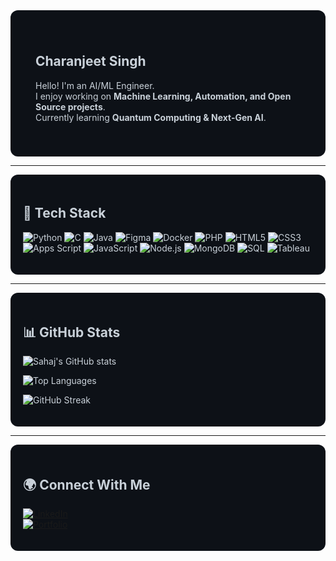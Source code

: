 <!-- Professional GitHub Profile README for Its-Sahaj -->

<div style="background-color:#0d1117; padding:40px; border-radius:12px; color:#c9d1d9">

## Charanjeet Singh

Hello! I'm an AI/ML Engineer.  
I enjoy working on **Machine Learning, Automation, and Open Source projects**.  
Currently learning **Quantum Computing & Next-Gen AI**.

</div>

---

<div style="background-color:#0d1117; padding:20px; border-radius:12px; color:#c9d1d9">

## 🔧 Tech Stack

![Python](https://img.shields.io/badge/Python-000000?style=for-the-badge&logo=python&logoColor=3776AB) 
![C](https://img.shields.io/badge/C-000000?style=for-the-badge&logo=c&logoColor=A8B9CC) 
![Java](https://img.shields.io/badge/Java-000000?style=for-the-badge&logo=java&logoColor=007396) 
![Figma](https://img.shields.io/badge/Figma-000000?style=for-the-badge&logo=figma&logoColor=F24E1E) 
![Docker](https://img.shields.io/badge/Docker-000000?style=for-the-badge&logo=docker&logoColor=2496ED) 
![PHP](https://img.shields.io/badge/PHP-000000?style=for-the-badge&logo=php&logoColor=777BB4) 
![HTML5](https://img.shields.io/badge/HTML5-000000?style=for-the-badge&logo=html5&logoColor=E34F26) 
![CSS3](https://img.shields.io/badge/CSS3-000000?style=for-the-badge&logo=css3&logoColor=1572B6) 
![Apps Script](https://img.shields.io/badge/AppsScript-000000?style=for-the-badge&logo=googlescripts&logoColor=4285F4) 
![JavaScript](https://img.shields.io/badge/JavaScript-000000?style=for-the-badge&logo=javascript&logoColor=F7DF1E) 
![Node.js](https://img.shields.io/badge/Node.js-000000?style=for-the-badge&logo=node.js&logoColor=339933) 
![MongoDB](https://img.shields.io/badge/MongoDB-000000?style=for-the-badge&logo=mongodb&logoColor=47A248) 
![SQL](https://img.shields.io/badge/SQL-000000?style=for-the-badge&logo=mysql&logoColor=4479A1) 
![Tableau](https://img.shields.io/badge/Tableau-000000?style=for-the-badge&logo=tableau&logoColor=E97627)

</div>

---

<div style="background-color:#0d1117; padding:20px; border-radius:12px; color:#c9d1d9">

## 📊 GitHub Stats

<div align="left">

![Sahaj's GitHub stats](https://github-readme-stats.vercel.app/api?username=Its-Sahaj&show_icons=true&theme=radical&hide_border=true&bg_color=0d1117&title_color=58a6ff&icon_color=58a6ff&text_color=c9d1d9)  

![Top Languages](https://github-readme-stats.vercel.app/api/top-langs/?username=Its-Sahaj&layout=compact&theme=radical&hide_border=true&bg_color=0d1117&title_color=58a6ff&text_color=c9d1d9)  

![GitHub Streak](https://streak-stats.demolab.com?user=Its-Sahaj&theme=radical&hide_border=true&background=0d1117&ring=58a6ff&fire=58a6ff&currStreakLabel=58a6ff)  

</div>
</div>

---

<div style="background-color:#0d1117; padding:20px; border-radius:12px; color:#c9d1d9" align="left">

## 🌍 Connect With Me

[![LinkedIn](https://img.shields.io/badge/LinkedIn-0d1117?style=for-the-badge&logo=linkedin&logoColor=0A66C2)](https://linkedin.com/in/charanjeetsingh01)  
[![Portfolio](https://img.shields.io/badge/Portfolio-0d1117?style=for-the-badge&logo=vercel&logoColor=58a6ff)](https://yourportfolio.com)

</div>
